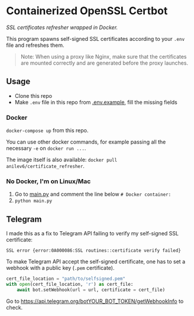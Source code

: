 # Containerized OpenSSL Certbot

*SSL certificates refresher wrapped in Docker.*

This program spawns self-signed SSL certificates according to your `.env` file and refreshes them.

> Note: When using a proxy like Nginx, make sure that the certificates are mounted correctly and are generated before the proxy launches.

## Usage

- Clone this repo
- Make `.env` file in this repo from [.env.example](/.env.example), fill the missing fields

### Docker

`docker-compose up` from this repo.

You can use other docker commands, for example passing all the necessary `-e` on `docker run ...`.

The image itself is also available: `docker pull anilev6/certificate_refresher`.

### No Docker, I'm on Linux/Mac

1. Go to [main.py](/main.py) and comment the line below `# Docker container:`
2. `python main.py`

## Telegram

I made this as a fix to Telegram API failing to verify my self-signed SSL certificate:

`SSL error {error:0A000086:SSL routines::certificate verify failed}`

To make Telegram API accept the self-signed certificate, one has to set a webhook with a public key (`.pem` certificate).

```python
cert_file_location = "path/to/selfsigned.pem"
with open(cert_file_location, 'r') as cert_file:
    await bot.setWebhook(url = url, certificate = cert_file)
```

Go to https://api.telegram.org/botYOUR_BOT_TOKEN/getWebhookInfo to check.
